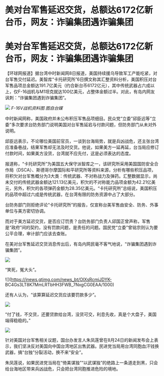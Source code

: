 # 美对台军售延迟交货，总额达6172亿新台币，网友：诈骗集团遇诈骗集团

# 美对台军售延迟交货，总额达6172亿新台币，网友：诈骗集团遇诈骗集团

【环球网报道】据台湾中时新闻网8日报道，美国持续援乌导致军工产能吃紧，对台军售交付延迟。美智库“卡托研究所”6日撰文称其汇整资料分析，美国积压对台军售品项总金额达191.7亿美元（约合新台币6172亿元），其中传统武器占六成以上，仅F-16战机与M1坦克就达100亿美元，占整体金额过半。对此，有岛内网友讽刺：“诈骗集团遇到诈骗集团”。

![](https://inews.gtimg.com/om_bt/OV6S13b15ixFwagXFLW70SvtjTeaGeJjRA5fV7b9WGovEAA/1000)
_F-16V战机资料图 图自台媒_

中时新闻网称，美国政府并未公布积压军售品项细目。民众党“立委”邱臣远等“立委”多次要求台防务部门说明美国对台军售延宕与付款问题，但防务部门从未对外说明。

邱臣远表示，不论哪位美国前官员，一谈到台海局势，就是兵凶战危，还主张台湾应准备巷战，结果军售却无法及时交货。他说，如果美方一延再延，台当局应修订付款时间，如果美方没货，台湾就不应先付，这是必须表达的态度。

报道称，“卡托研究所”为美国五大保守派智库之一，该研究所采用美国国防安全合作局（DSCA）、斯德哥尔摩国际和平研究所等资料来源，分析有哪些积压品项，将积欠对台军售概分为3大类：传统武器、不对称战力及弹药。汇整数据显示，尚未交付的传统武器金额达121.13亿美元，积欠的不对称能力品项金额为42.21亿美元，另外，积欠的各项弹药金额为28.35亿美元。“卡托研究所”总结说，美国积压的品项中超过六成是传统武器，在台湾有限的防务资源中占了大部分。

台防务部门则拒绝评论“卡托研究所”的报告，仅宣称台美军售由安全、防务、外事单位与美方密切协调。

而对于美方延迟交货，是否应订罚责？台防务部门负责人邱国正曾声称，军售是“政府”间的契约，没有罚款问题，是责任的问题。国民党“立委”曾铭宗则认为要公平合理，审计部门应该去查账。

在美对台军售延迟交货消息传出后，有岛内网民毫不客气地说，“诈骗集团遇到诈骗集团”。

![](https://inews.gtimg.com/news_bt/Oxopk2k1SZ_hP3Y-gDuiXKQcz_GmoEU96K3pwJJf7bugIAA/1000)

“笑死，冤大头”。

![](https://inews.gtimg.com/news_bt/OlXsRcmiJDYK-
BC4Gs3LT8K7MmLRTbHH3FWB_7NxgCG0EAA/1000)

还有人认为，“该算算延迟交货应该要罚款多少”。

![](https://inews.gtimg.com/news_bt/OzdMJWpc0S7P9wSLAMJm2iberIgc9chRGpPWQkcuAENs8AA/1000)

“付了钱，不交货，还要贷款给台湾，没货可交，利息先收，真是个大盘子，美国端得稳稳的。”

![](https://inews.gtimg.com/news_bt/OWH5LRrtrwW2e-OW3xfzIxfLGpNWCzUgB8aLo_JnkGFxcAA/1000)

针对美国对台军售相关议题，国台办发言人朱凤莲曾在8月24日的新闻发布会上表示，我们坚决反对美国向中国台湾地区出售武器。民进党当局用台湾同胞血汗钱换武器，搞“台独”分裂活动，换不来“安全”。

朱凤莲说，如果民进党当局在“倚美谋独”“以武谋独”的绝路上一条道走到黑，只会给台海地区带来兵凶战危，只会把台湾同胞推进危险的境地。

